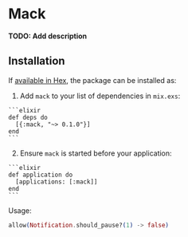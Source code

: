 # Mack

**TODO: Add description**

## Installation

If [available in Hex](https://hex.pm/docs/publish), the package can be installed as:

  1. Add `mack` to your list of dependencies in `mix.exs`:

    ```elixir
    def deps do
      [{:mack, "~> 0.1.0"}]
    end
    ```

  2. Ensure `mack` is started before your application:

    ```elixir
    def application do
      [applications: [:mack]]
    end
    ```


Usage:

```elixir
allow(Notification.should_pause?(1) -> false)
```
